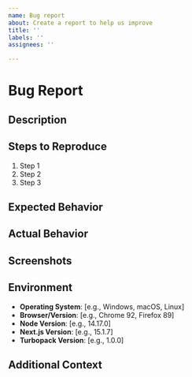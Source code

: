 ```yaml
---
name: Bug report
about: Create a report to help us improve
title: ''
labels: ''
assignees: ''

---
```


# Bug Report

## Description
<!-- Provide a clear and concise description of the bug. Include the expected behavior and what went wrong. -->

## Steps to Reproduce
<!-- List the steps to reproduce the bug. If applicable, provide code snippets, environment configurations, or a link to a repository where the issue can be reproduced. -->

1. Step 1
2. Step 2
3. Step 3

## Expected Behavior
<!-- Describe what you expected to happen. -->

## Actual Behavior
<!-- Describe what actually happened. -->

## Screenshots
<!-- If applicable, add screenshots to help explain your problem. -->

## Environment
- **Operating System**: [e.g., Windows, macOS, Linux]
- **Browser/Version**: [e.g., Chrome 92, Firefox 89]
- **Node Version**: [e.g., 14.17.0]
- **Next.js Version**: [e.g., 15.1.7]
- **Turbopack Version**: [e.g., 1.0.0]

## Additional Context
<!-- Provide any other relevant context about the problem. For example, if the issue happens only under certain conditions, configurations, or environments. -->
